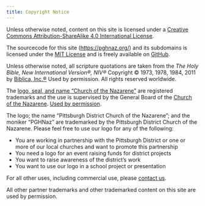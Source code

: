 ```yaml
---
title: Copyright Notice
---
```


Unless otherwise noted, content on this site is licensed under a [Creative Commons Attribution-ShareAlike 4.0 International License](https://creativecommons.org/licenses/by-sa/4.0/).

The sourcecode for this site (https://pghnaz.org/) and its subdomains is licensed under the [MIT License](https://github.com/pghnaz/pghnaz.org/blob/master/LICENSE) and is freely available on [GitHub](https://github.com/pghnaz/).

Unless otherwise noted, all scripture quotations are taken from the _The Holy Bible, New International Version®, NIV®_ Copyright © 1973, 1978, 1984, 2011 by [Biblica, Inc.®](https://www.biblica.com/) Used by permission. All rights reserved worldwide.

The [logo, seal, and name “Church of the Nazarene”](http://nazarene.org/identity/) are registered trademarks and the use is supervised by the General Board of the [Church of the Nazarene](http://nazarene.org/). [Used by permission](http://nazarene.org/sites/default/files/docs/Communications/Logos/Nazarene_Logo_Usage_Guide.pdf).

The logo; the name “Pittsburgh District Church of the Nazarene”; and the moniker “PGHNaz” are trademarked by the Pittsburgh District Church of the Nazarene. Please feel free to use our logo for any of the following:

* You are working in partnership with the Pittsburgh District or one or more of our local churches and want to promote this partnership
* You need a logo for an event raising funds for district projects
* You want to raise awareness of the district’s work
* You want to use our logo in a school project or presentation

For all other uses, including commercial use, please [contact us](/contact/).

All other partner trademarks and other trademarked content on this site are used by permission.
